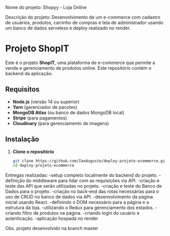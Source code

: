 Nome do projeto: Shopyy - Loja Online

Descrição do projeto: Desenvolvimento de um e-commerce com cadastro de usuários, produtos, carrinho de compras e tela de administrador usando um banco de dados serveless e deploy realizado no render.

# Projeto ShopIT

Este é o projeto **ShopIT**, uma plataforma de e-commerce que permite a venda e gerenciamento de produtos online. Este repositório contém o backend da aplicação.

## Requisitos

- **Node.js** (versão 14 ou superior)
- **Yarn** (gerenciador de pacotes)
- **MongoDB Atlas** (ou banco de dados MongoDB local)
- **Stripe** (para pagamentos)
- **Cloudinary** (para gerenciamento de imagens)

## Instalação

1. **Clone o repositório**
   ```bash
   git clone https://github.com/IanAugusto/deploy-projeto-ecommerce.git
   cd deploy-projeto-ecommerce

Entregas realizadas:
-setup completo localmente do backend do projeto.
-definição do middleware para lidar com as requisições via API.
-criação e teste das API que serão utilizadas no projeto.
-criação e teste do Banco de Dados para o projeto.
-criação no back-end das rotas necessárias para o uso de CRUD no banco de dados via API.
-desenvolvimento da página inicial usando React.
-definindo o DOM necessário para a página e a estrutura da loja.
-utilizando o Redux para gerenciamento dos estados.
-criando filtro de produtos na página.
-criando login do usuário e autenticação.
-aplicação hospada no render 

Obs. projeto desenvolvido na branch master


